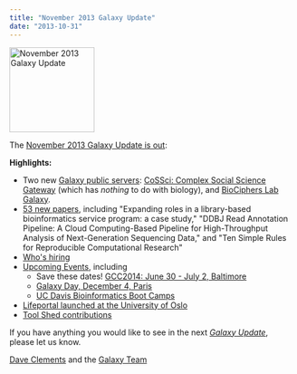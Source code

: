 ```yaml
---
title: "November 2013 Galaxy Update"
date: "2013-10-31"
---
```

<div class='right'><a href='/src/galaxy-updates/2013-11/index.md'><img src="/src/images/logos/GalaxyUpdate200.png" alt="November 2013 Galaxy Update" width=150 /></a></div>

The [November 2013 Galaxy Update is out](/src/galaxy-updates/2013-11/index.md):

**Highlights:**
* Two new [Galaxy public servers](/src/galaxy-updates/2013-11/index.md#new-public-servers): [CoSSci: Complex Social Science Gateway](/src/galaxy-updates/2013-11/index.md#cossci-complex-social-science-gateway) (which has *nothing* to do with biology), and [BioCiphers Lab Galaxy](/src/galaxy-updates/2013-11/index.md#biociphers-lab-galaxy).
* [53 new papers](/src/galaxy-updates/2013-11/index.md#new-papers), including "Expanding roles in a library-based bioinformatics service program: a case study," "DDBJ Read Annotation Pipeline: A Cloud Computing-Based Pipeline for High-Throughput Analysis of Next-Generation Sequencing Data," and "Ten Simple Rules for Reproducible Computational Research"
* [Who's hiring](/src/galaxy-updates/2013-11/index.md#whos-hiring)
* [Upcoming Events](/src/galaxy-updates/2013-11/index.md#other-events), including
  * Save these dates! [GCC2014: June 30 - July 2, Baltimore](/src/galaxy-updates/2013-11/index.md#gcc2014-june-30---july-2-baltimore)
  * [Galaxy Day, December 4, Paris](/src/galaxy-updates/2013-11/index.md#galaxy-day-december-4-paris)
  * [UC Davis Bioinformatics Boot Camps](/src/galaxy-updates/2013-11/index.md#uc-davis-bioinformatics-boot-camps)
* [Lifeportal launched at the University of Oslo](/src/galaxy-updates/2013-11/index.md#lifeportal-at-the-university-of-oslo)
* [Tool Shed contributions](/src/galaxy-updates/2013-11/index.md#toolshed-contributions)

If you have anything you would like to see in the next *[Galaxy Update](/src/galaxy-updates/index.md)*, please let us know.

[Dave Clements](/people/dave-clements/) and the [Galaxy Team](/src/galaxy-team/)
